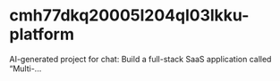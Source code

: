 # cmh77dkq20005l204ql03lkku-platform
AI-generated project for chat: Build a full-stack SaaS application called “Multi-...
